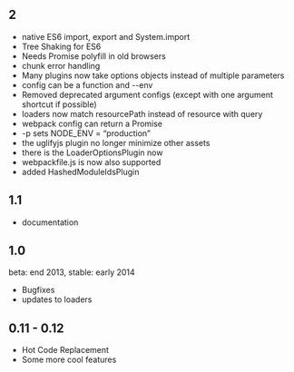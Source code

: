 ## 2

* native ES6 import, export and System.import
* Tree Shaking for ES6
* Needs Promise polyfill in old browsers
* chunk error handling
* Many plugins now take options objects instead of multiple parameters
* config can be a function and --env
* Removed deprecated argument configs (except with one argument shortcut if possible)
* loaders now match resourcePath instead of resource with query
* webpack config can return a Promise
* -p sets NODE_ENV = “production”
* the uglifyjs plugin no longer minimize other assets
* there is the LoaderOptionsPlugin now
* webpackfile.js is now also supported
* added HashedModuleIdsPlugin


## 1.1

* documentation

## 1.0

beta: end 2013, stable: early 2014

* Bugfixes
* updates to loaders

## 0.11 - 0.12

* Hot Code Replacement
* Some more cool features